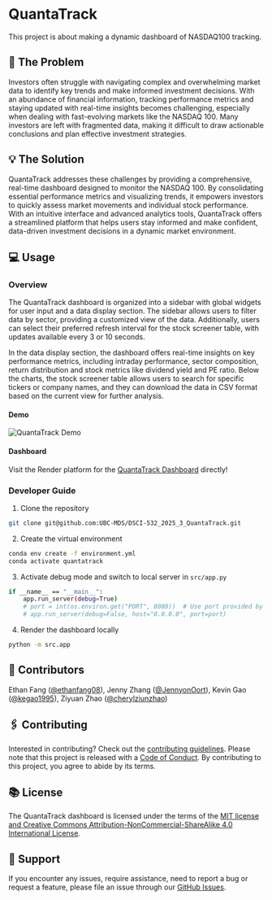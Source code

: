 # QuantaTrack

This project is about making a dynamic dashboard of NASDAQ100 tracking.

## 📖 The Problem
  
Investors often struggle with navigating complex and overwhelming market data to identify key trends and make informed investment decisions. 
With an abundance of financial information, tracking performance metrics and staying updated with real-time insights becomes challenging, 
especially when dealing with fast-evolving markets like the NASDAQ 100. 
Many investors are left with fragmented data, making it difficult to draw actionable conclusions and plan effective investment strategies.

## 💡 The Solution

QuantaTrack addresses these challenges by providing a comprehensive, real-time dashboard designed to monitor the NASDAQ 100. 
By consolidating essential performance metrics and visualizing trends, 
it empowers investors to quickly assess market movements and individual stock performance. 
With an intuitive interface and advanced analytics tools, QuantaTrack offers a streamlined platform that helps users stay informed 
and make confident, data-driven investment decisions in a dynamic market environment.

## 💻 Usage

### Overview

The QuantaTrack dashboard is organized into a sidebar with global widgets for user input and a data display section. 
The sidebar allows users to filter data by sector, providing a customized view of the data. 
Additionally, users can select their preferred refresh interval for the stock screener table, with updates available every 3 or 10 seconds.

In the data display section, the dashboard offers real-time insights on key performance metrics, 
including intraday performance, sector composition, return distribution and stock metrics like dividend yield and PE ratio. 
Below the charts, the stock screener table allows users to search for specific tickers or company names, 
and they can download the data in CSV format based on the current view for further analysis.

#### Demo

![QuantaTrack Demo](./img/demo.gif)

#### Dashboard

Visit the Render platform for the [QuantaTrack Dashboard](https://dsci-532-2025-3-quantatrack.onrender.com/) directly!

### Developer Guide

1.  Clone the repository

``` bash
git clone git@github.com:UBC-MDS/DSCI-532_2025_3_QuantaTrack.git
```

2.  Create the virtual environment

``` bash
conda env create -f environment.yml
conda activate quantatrack
```

3. Activate debug mode and switch to local server in `src/app.py`
``` bash
if __name__ == "__main__":
    app.run_server(debug=True)
    # port = int(os.environ.get("PORT", 8080))  # Use port provided by Render
    # app.run_server(debug=False, host="0.0.0.0", port=port)
```

4.  Render the dashboard locally

``` bash
python -m src.app
```

## 👥 Contributors

Ethan Fang ([\@ethanfang08](https://github.com/ethanfang08)), Jenny Zhang ([\@JennyonOort](https://github.com/JennyonOort)), Kevin Gao ([\@kegao1995](https://github.com/kegao1995)), Ziyuan Zhao ([\@cherylziunzhao](https://github.com/cherylziunzhao))

## 🖇 Contributing

Interested in contributing? Check out the [contributing guidelines](./CONTRIBUTING.md). Please note that this project is released with a [Code of Conduct](./CODE_OF_CONDUCT.md). By contributing to this project, you agree to abide by its terms.

## 📚 License

The QuantaTrack dashboard is licensed under the terms of the [MIT license and Creative Commons Attribution-NonCommercial-ShareAlike 4.0 International License](./LICENSE.md).

## 🤜 Support

If you encounter any issues, require assistance, need to report a bug or request a feature, please file an issue through our [GitHub Issues](https://github.com/UBC-MDS/DSCI-532_2025_3_QuantaTrack/issues).

